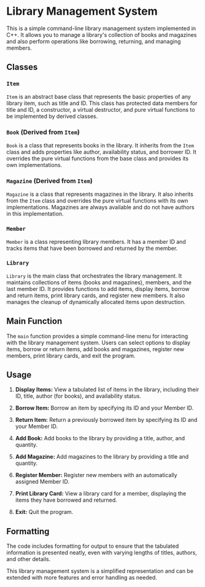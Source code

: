 # Library Management System

This is a simple command-line library management system implemented in C++. It allows you to manage a library's collection of books and magazines and also perform operations like borrowing, returning, and managing members.

## Classes

### `Item`

`Item` is an abstract base class that represents the basic properties of any library item, such as title and ID. This class has protected data members for title and ID, a constructor, a virtual destructor, and pure virtual functions to be implemented by derived classes.

### `Book` (Derived from `Item`)

`Book` is a class that represents books in the library. It inherits from the `Item` class and adds properties like author, availability status, and borrower ID. It overrides the pure virtual functions from the base class and provides its own implementations.

### `Magazine` (Derived from `Item`)

`Magazine` is a class that represents magazines in the library. It also inherits from the `Item` class and overrides the pure virtual functions with its own implementations. Magazines are always available and do not have authors in this implementation.

### `Member`

`Member` is a class representing library members. It has a member ID and tracks items that have been borrowed and returned by the member.

### `Library`

`Library` is the main class that orchestrates the library management. It maintains collections of items (books and magazines), members, and the last member ID. It provides functions to add items, display items, borrow and return items, print library cards, and register new members. It also manages the cleanup of dynamically allocated items upon destruction.

## Main Function

The `main` function provides a simple command-line menu for interacting with the library management system. Users can select options to display items, borrow or return items, add books and magazines, register new members, print library cards, and exit the program.

## Usage

1. **Display Items:** View a tabulated list of items in the library, including their ID, title, author (for books), and availability status.

2. **Borrow Item:** Borrow an item by specifying its ID and your Member ID.

3. **Return Item:** Return a previously borrowed item by specifying its ID and your Member ID.

4. **Add Book:** Add books to the library by providing a title, author, and quantity.

5. **Add Magazine:** Add magazines to the library by providing a title and quantity.

6. **Register Member:** Register new members with an automatically assigned Member ID.

7. **Print Library Card:** View a library card for a member, displaying the items they have borrowed and returned.

8. **Exit:** Quit the program.

## Formatting

The code includes formatting for output to ensure that the tabulated information is presented neatly, even with varying lengths of titles, authors, and other details.

This library management system is a simplified representation and can be extended with more features and error handling as needed.
